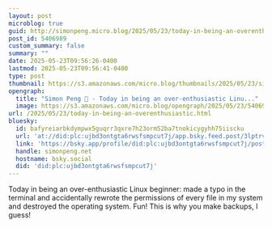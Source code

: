 ```yaml
---
layout: post
microblog: true
guid: http://simonpeng.micro.blog/2025/05/23/today-in-being-an-overenthusiastic.html
post_id: 5406989
custom_summary: false
summary: ""
date: 2025-05-23T09:56:26-0400
lastmod: 2025-05-23T09:56:41-0400
type: post
thumbnail: https://s3.amazonaws.com/micro.blog/thumbnails/2025/05/23/simonpeng.net/d51913e7ca9e92d8102a562091ec8db8.png
opengraph:
  title: "Simon Peng 🐒 - Today in being an over-enthusiastic Linu..."
  image: https://s3.amazonaws.com/micro.blog/opengraph/2025/05/23/5406989.png
url: /2025/05/23/today-in-being-an-overenthusiastic.html
bluesky:
  id: bafyreiarbkdympwx5guqrr3qxre7h23orm52ba7tnokicygyhh75iiscku
  url: 'at://did:plc:ujbd3ontgta6rwsfsmpcut7j/app.bsky.feed.post/3lptrvyv7gt24'
  link: 'https://bsky.app/profile/did:plc:ujbd3ontgta6rwsfsmpcut7j/post/3lptrvyv7gt24'
  handle: simonpeng.net
  hostname: bsky.social
  did: 'did:plc:ujbd3ontgta6rwsfsmpcut7j'
---
```

Today in being an over-enthusiastic Linux beginner: made a typo in the terminal and accidentally rewrote the permissions of every file in my system and destroyed the operating system. Fun! This is why you make backups, I guess!
